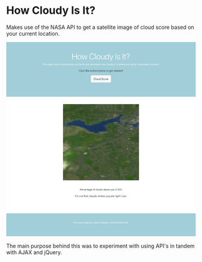 # How Cloudy Is It?

Makes use of the NASA API to get a satellite image of cloud score based on your current location.

![Home Page](screenshots/howcloudyisit.png) 

The main purpose behind this was to experiment with using API's in tandem with AJAX and jQuery.
